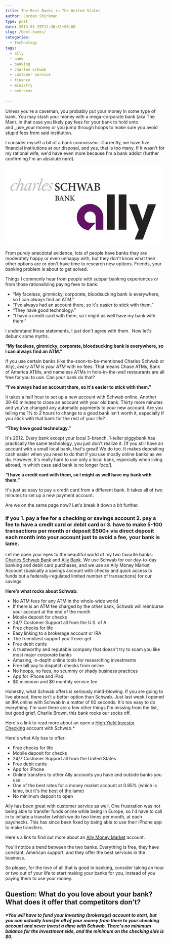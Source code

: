 ```yaml
---
title: The Best Banks in The United States
author: Jordan Shirkman
type: post
date: 2013-01-29T12:30:31+00:00
slug: /best-banks/
categories:
  - Technology
tags:
  - ally
  - bank
  - banking
  - charles schwab
  - customer service
  - finance
  - ministry
  - overseas

---
```

<!--?xml version="1.0" encoding="UTF-8" standalone="no"?-->

  
Unless you're a caveman, you probably put your money in some type of bank. You may stash your money with a mega-corporate bank (aka The Man). In that case you likely pay fees for your bank to hold onto and _use_your money or you jump through hoops to make sure you avoid stupid fees from said institution.

I consider myself a bit of a bank connoisseur. Currently, we have five financial institutions at our disposal, and yes, that is too many. If it wasn't for my rational wife, we'd have even more because I'm a bank addict (further confirming I'm an absolute nerd).

![Image](/static/images/schwab-ally.jpeg) 

From purely anecdotal evidence, lots of people have banks they are moderately happy or even unhappy with, but they don't know what their other options are or don't have time to research new options. Friends, your banking problem is about to get solved.

Things I commonly hear from people with subpar banking experiences or from those rationalizing paying fees to bank:

  * &#8220;My faceless, gimmicky, corporate, bloodsucking bank is everywhere, so I can always find an ATM.&#8221;
  * &#8220;I've always had an account there, so it's easier to stick with them.&#8221;
  * &#8220;They have good technology.&#8221;
  * &#8220;I have a credit card with them, so I might as well have my bank with them.&#8221;<!--more-->

I understand those statements, I just don't agree with them.  Now let's debunk some myths.

**&#8220;My faceless, gimmicky, corporate, bloodsucking bank is everywhere, so I can always find an ATM.&#8221;**

If you use certain banks (like the-soon-to-be-mentioned Charles Schwab or Ally), _every ATM is your ATM_ with no fees. That means Chase ATMs, Bank of America ATMs, and nameless ATMs in hole-in-the-wall restaurants are all free for you to use. Can _your_ bank do that?

**&#8220;I've always had an account there, so it's easier to stick with them.&#8221;**

It takes a half hour to set up a new account with Schwab online. Another 30-60 minutes to close an account with your old bank. Thirty more minutes and you've changed any automatic payments to your new account. Are you telling me 1½ to 2 hours to change to a good bank isn't worth it, especially if you stick with that bank for the rest of your life?

**&#8220;They have good technology.&#8221;**

It's 2012. Every bank except your local 3-branch, 1-teller piggybank has practically the same technology, you just don't realize it. [If you still have an account with a small local bank, that's great! We do too. It makes depositing cash easier when you need to do that if you use mostly online banks as we do. However, it's really hard to use only a local bank, especially when living abroad, in which case said bank is no longer _local_].

**&#8220;I have a credit card with them, so I might as well have my bank with them.&#8221;**

It's just as easy to pay a credit card from a different bank. It takes all of two minutes to set up a new payment account.

Are we on the same page now? Let's break it down a bit further.

### If you 1. pay a fee for a checking or savings account 2. pay a fee to have a credit card or debit card or 3. have to make 5-100 transactions per month or deposit $500+ via direct deposit each month into your account just to avoid a fee, **your bank is lame.**

Let me open your eyes to the beautiful world of my two favorite banks: [Charles Schwab Bank][1] and [Ally Bank][2]. We use Schwab for our day-to-day banking and debit card purchases, and we use an Ally Money Market Account (basically a savings account with checks and quick access to funds but a federally-regulated limited number of transactions) for our savings.

**Here's what rocks about Schwab:**

  * No ATM fees for any ATM in the whole-wide world
  * If there is an ATM fee charged by the other bank, Schwab will reimburse your account at the end of the month
  * Mobile deposit for checks
  * 24/7 Customer Support all from the U.S. of A.
  * Free checks for life
  * Easy linking to a brokerage account or IRA
  * The friendliest support you'll ever get
  * Free debit cards
  * A trustworthy and reputable company that doesn't try to scam you like most major corporate banks
  * Amazing, in-depth online tools for researching investments
  * Free bill pay to dispatch checks from online
  * No hoops, no fees, no scummy or shady business practices
  * App for iPhone and iPad
  * $0 minimum and $0 monthly service fee

Honestly, what Schwab offers is seriously mind-blowing. If you are going to live abroad, there isn't a better option than Schwab. Just last week I opened an IRA online with Schwab in a matter of 60 seconds. It's too easy to do everything. I'm sure there are a few other things I'm missing from the list, but good grief, Charlie Brown, this bank rocks our socks off.

Here's a link to read more about an open a [High Yield Investor Checking](http://www.schwab.com/public/schwab/banking_lending/checking_account) account with Schwab.*

Here's what Ally has to offer:

  * Free checks for life
  * Mobile deposit for checks
  * 24/7 Customer Support all from the United States
  * Free debit cards
  * App for iPhone
  * Online transfers to other Ally accounts you have and outside banks you use
  * One of the best rates for a money market account at 0.85% (which is lame, but it's the best of the lame)
  * No minimum deposit to open

Ally has been great with customer service as well. One frustration was not being able to transfer funds online while being in Europe, so I'd have to call in to initiate a transfer (which we do two times per month, at each paycheck). This has since been fixed by being able to use their iPhone app to make transfers.

Here's a link to find out more about an [Ally Money Market](http://www.ally.com/bank/money-market-account/) account.

You'll notice a trend between the two banks. Everything is free, they have constant, American support, and they offer the best services in the business.

So please, for the love of all that is good in banking, consider taking an hour or two out of your life to start making your banks for you, instead of you paying them to use your money.

## Question: What do you love about your bank? What does it offer that competitors don't?

##### *You will have to fund your investing (brokerage) account to start, but you can actually transfer all of your money from there to your checking account and never invest a dime with Schwab. There's no minimum balance for the investment side, and the minimum on the checking side is $0.

 [1]: schwab.com
 [2]: ally.com